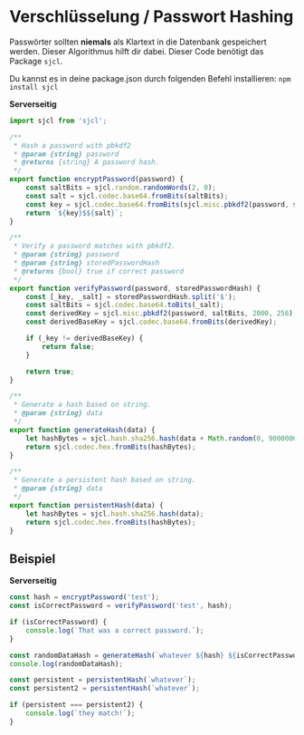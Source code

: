 # Verschlüsselung / Passwort Hashing

Passwörter sollten **niemals** als Klartext in die Datenbank gespeichert werden. Dieser Algorithmus hilft dir dabei.
Dieser Code benötigt das Package `sjcl`.

Du kannst es in deine package.json durch folgenden Befehl installieren: `npm install sjcl`

**Serverseitig**

```js
import sjcl from 'sjcl';

/**
 * Hash a password with pbkdf2
 * @param {string} password
 * @returns {string} A password hash.
 */
export function encryptPassword(password) {
    const saltBits = sjcl.random.randomWords(2, 0);
    const salt = sjcl.codec.base64.fromBits(saltBits);
    const key = sjcl.codec.base64.fromBits(sjcl.misc.pbkdf2(password, saltBits, 2000, 256));
    return `${key}$${salt}`;
}

/**
 * Verify a password matches with pbkdf2.
 * @param {string} password
 * @param {string} storedPasswordHash
 * @returns {bool} true if correct password
 */
export function verifyPassword(password, storedPasswordHash) {
    const [_key, _salt] = storedPasswordHash.split('$');
    const saltBits = sjcl.codec.base64.toBits(_salt);
    const derivedKey = sjcl.misc.pbkdf2(password, saltBits, 2000, 256);
    const derivedBaseKey = sjcl.codec.base64.fromBits(derivedKey);

    if (_key != derivedBaseKey) {
        return false;
    }

    return true;
}

/**
 * Generate a hash based on string.
 * @param {string} data
 */
export function generateHash(data) {
    let hashBytes = sjcl.hash.sha256.hash(data + Math.random(0, 900000000));
    return sjcl.codec.hex.fromBits(hashBytes);
}

/**
 * Generate a persistent hash based on string.
 * @param {string} data
 */
export function persistentHash(data) {
    let hashBytes = sjcl.hash.sha256.hash(data);
    return sjcl.codec.hex.fromBits(hashBytes);
}
```

## Beispiel

**Serverseitig**

```js
const hash = encryptPassword('test');
const isCorrectPassword = verifyPassword('test', hash);

if (isCorrectPassword) {
    console.log(`That was a correct password.`);
}

const randomDataHash = generateHash(`whatever ${hash} ${isCorrectPassword}`);
console.log(randomDataHash);

const persistent = persistentHash(`whatever`);
const persistent2 = persistentHash(`whatever`);

if (persistent === persistent2) {
    console.log(`they match!`);
}
```
